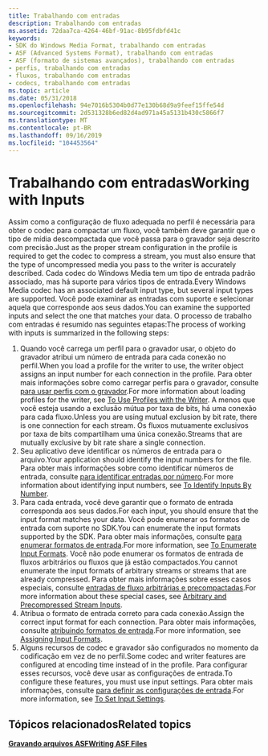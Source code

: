 ```yaml
---
title: Trabalhando com entradas
description: Trabalhando com entradas
ms.assetid: 72daa7ca-4264-46bf-91ac-8b95fdbfd41c
keywords:
- SDK do Windows Media Format, trabalhando com entradas
- ASF (Advanced Systems Format), trabalhando com entradas
- ASF (formato de sistemas avançados), trabalhando com entradas
- perfis, trabalhando com entradas
- fluxos, trabalhando com entradas
- codecs, trabalhando com entradas
ms.topic: article
ms.date: 05/31/2018
ms.openlocfilehash: 94e7016b5304b0d77e130b68d9a9feef15ffe54d
ms.sourcegitcommit: 2d531328b6ed82d4ad971a45a5131b430c5866f7
ms.translationtype: MT
ms.contentlocale: pt-BR
ms.lasthandoff: 09/16/2019
ms.locfileid: "104453564"
---
```

# <a name="working-with-inputs"></a><span data-ttu-id="417d2-109">Trabalhando com entradas</span><span class="sxs-lookup"><span data-stu-id="417d2-109">Working with Inputs</span></span>

<span data-ttu-id="417d2-110">Assim como a configuração de fluxo adequada no perfil é necessária para obter o codec para compactar um fluxo, você também deve garantir que o tipo de mídia descompactada que você passa para o gravador seja descrito com precisão.</span><span class="sxs-lookup"><span data-stu-id="417d2-110">Just as the proper stream configuration in the profile is required to get the codec to compress a stream, you must also ensure that the type of uncompressed media you pass to the writer is accurately described.</span></span> <span data-ttu-id="417d2-111">Cada codec do Windows Media tem um tipo de entrada padrão associado, mas há suporte para vários tipos de entrada.</span><span class="sxs-lookup"><span data-stu-id="417d2-111">Every Windows Media codec has an associated default input type, but several input types are supported.</span></span> <span data-ttu-id="417d2-112">Você pode examinar as entradas com suporte e selecionar aquela que corresponde aos seus dados.</span><span class="sxs-lookup"><span data-stu-id="417d2-112">You can examine the supported inputs and select the one that matches your data.</span></span> <span data-ttu-id="417d2-113">O processo de trabalho com entradas é resumido nas seguintes etapas:</span><span class="sxs-lookup"><span data-stu-id="417d2-113">The process of working with inputs is summarized in the following steps:</span></span>

1.  <span data-ttu-id="417d2-114">Quando você carrega um perfil para o gravador usar, o objeto do gravador atribui um número de entrada para cada conexão no perfil.</span><span class="sxs-lookup"><span data-stu-id="417d2-114">When you load a profile for the writer to use, the writer object assigns an input number for each connection in the profile.</span></span> <span data-ttu-id="417d2-115">Para obter mais informações sobre como carregar perfis para o gravador, consulte [para usar perfis com o gravador](to-use-profiles-with-the-writer.md).</span><span class="sxs-lookup"><span data-stu-id="417d2-115">For more information about loading profiles for the writer, see [To Use Profiles with the Writer](to-use-profiles-with-the-writer.md).</span></span> <span data-ttu-id="417d2-116">A menos que você esteja usando a exclusão mútua por taxa de bits, há uma conexão para cada fluxo.</span><span class="sxs-lookup"><span data-stu-id="417d2-116">Unless you are using mutual exclusion by bit rate, there is one connection for each stream.</span></span> <span data-ttu-id="417d2-117">Os fluxos mutuamente exclusivos por taxa de bits compartilham uma única conexão.</span><span class="sxs-lookup"><span data-stu-id="417d2-117">Streams that are mutually exclusive by bit rate share a single connection.</span></span>
2.  <span data-ttu-id="417d2-118">Seu aplicativo deve identificar os números de entrada para o arquivo.</span><span class="sxs-lookup"><span data-stu-id="417d2-118">Your application should identify the input numbers for the file.</span></span> <span data-ttu-id="417d2-119">Para obter mais informações sobre como identificar números de entrada, consulte [para identificar entradas por número](to-identify-inputs-by-number.md).</span><span class="sxs-lookup"><span data-stu-id="417d2-119">For more information about identifying input numbers, see [To Identify Inputs By Number](to-identify-inputs-by-number.md).</span></span>
3.  <span data-ttu-id="417d2-120">Para cada entrada, você deve garantir que o formato de entrada corresponda aos seus dados.</span><span class="sxs-lookup"><span data-stu-id="417d2-120">For each input, you should ensure that the input format matches your data.</span></span> <span data-ttu-id="417d2-121">Você pode enumerar os formatos de entrada com suporte no SDK.</span><span class="sxs-lookup"><span data-stu-id="417d2-121">You can enumerate the input formats supported by the SDK.</span></span> <span data-ttu-id="417d2-122">Para obter mais informações, consulte [para enumerar formatos de entrada](to-enumerate-input-formats.md).</span><span class="sxs-lookup"><span data-stu-id="417d2-122">For more information, see [To Enumerate Input Formats](to-enumerate-input-formats.md).</span></span> <span data-ttu-id="417d2-123">Você não pode enumerar os formatos de entrada de fluxos arbitrários ou fluxos que já estão compactados.</span><span class="sxs-lookup"><span data-stu-id="417d2-123">You cannot enumerate the input formats of arbitrary streams or streams that are already compressed.</span></span> <span data-ttu-id="417d2-124">Para obter mais informações sobre esses casos especiais, consulte [entradas de fluxo arbitrárias e precompactadas](arbitrary-and-precompressed-stream-inputs.md).</span><span class="sxs-lookup"><span data-stu-id="417d2-124">For more information about these special cases, see [Arbitrary and Precompressed Stream Inputs](arbitrary-and-precompressed-stream-inputs.md).</span></span>
4.  <span data-ttu-id="417d2-125">Atribua o formato de entrada correto para cada conexão.</span><span class="sxs-lookup"><span data-stu-id="417d2-125">Assign the correct input format for each connection.</span></span> <span data-ttu-id="417d2-126">Para obter mais informações, consulte [atribuindo formatos de entrada](assigning-input-formats.md).</span><span class="sxs-lookup"><span data-stu-id="417d2-126">For more information, see [Assigning Input Formats](assigning-input-formats.md).</span></span>
5.  <span data-ttu-id="417d2-127">Alguns recursos de codec e gravador são configurados no momento da codificação em vez de no perfil.</span><span class="sxs-lookup"><span data-stu-id="417d2-127">Some codec and writer features are configured at encoding time instead of in the profile.</span></span> <span data-ttu-id="417d2-128">Para configurar esses recursos, você deve usar as configurações de entrada.</span><span class="sxs-lookup"><span data-stu-id="417d2-128">To configure these features, you must use input settings.</span></span> <span data-ttu-id="417d2-129">Para obter mais informações, consulte [para definir as configurações de entrada](to-set-input-settings.md).</span><span class="sxs-lookup"><span data-stu-id="417d2-129">For more information, see [To Set Input Settings](to-set-input-settings.md).</span></span>

## <a name="related-topics"></a><span data-ttu-id="417d2-130">Tópicos relacionados</span><span class="sxs-lookup"><span data-stu-id="417d2-130">Related topics</span></span>

<dl> <dt>

[<span data-ttu-id="417d2-131">**Gravando arquivos ASF**</span><span class="sxs-lookup"><span data-stu-id="417d2-131">**Writing ASF Files**</span></span>](writing-asf-files.md)
</dt> </dl>

 

 




